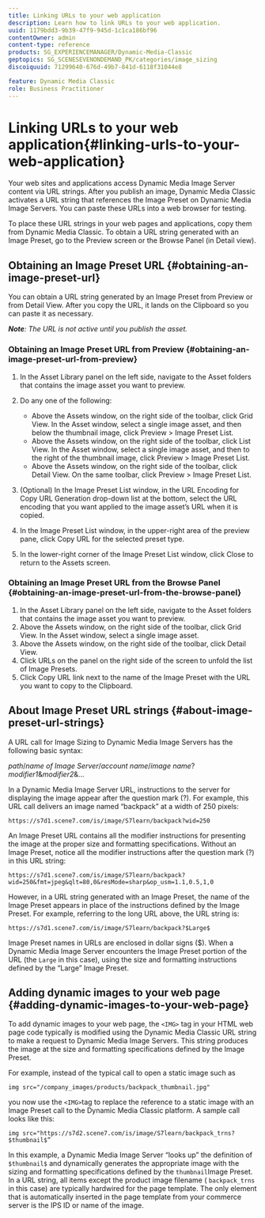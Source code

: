 ```yaml
---
title: Linking URLs to your web application
description: Learn how to link URLs to your web application.
uuid: 1179bdd3-9b39-47f9-945d-1c1ca186bf96
contentOwner: admin
content-type: reference
products: SG_EXPERIENCEMANAGER/Dynamic-Media-Classic
geptopics: SG_SCENESEVENONDEMAND_PK/categories/image_sizing
discoiquuid: 71299640-676d-49b7-841d-6118f31044e8

feature: Dynamic Media Classic
role: Business Practitioner
---
```


# Linking URLs to your web application{#linking-urls-to-your-web-application}

Your web sites and applications access Dynamic Media Image Server content via URL strings. After you publish an image, Dynamic Media Classic activates a URL string that references the Image Preset on Dynamic Media Image Servers. You can paste these URLs into a web browser for testing.

To place these URL strings in your web pages and applications, copy them from Dynamic Media Classic. To obtain a URL string generated with an Image Preset, go to the Preview screen or the Browse Panel (in Detail view).

## Obtaining an Image Preset URL {#obtaining-an-image-preset-url}

You can obtain a URL string generated by an Image Preset from Preview or from Detail View. After you copy the URL, it lands on the Clipboard so you can paste it as necessary.

***Note**: The URL is not active until you publish the asset.*

### Obtaining an Image Preset URL from Preview {#obtaining-an-image-preset-url-from-preview}

1. In the Asset Library panel on the left side, navigate to the Asset folders that contains the image asset you want to preview.
1. Do any one of the following:

    * Above the Assets window, on the right side of the toolbar, click Grid View. In the Asset window, select a single image asset, and then below the thumbnail image, click Preview > Image Preset List.
    * Above the Assets window, on the right side of the toolbar, click List View. In the Asset window, select a single image asset, and then to the right of the thumbnail image, click Preview > Image Preset List.
    * Above the Assets window, on the right side of the toolbar, click Detail View. On the same toolbar, click Preview > Image Preset List.

1. (Optional) In the Image Preset List window, in the URL Encoding for Copy URL Generation drop-down list at the bottom, select the URL encoding that you want applied to the image asset’s URL when it is copied.
1. In the Image Preset List window, in the upper-right area of the preview pane, click Copy URL for the selected preset type.
1. In the lower-right corner of the Image Preset List window, click Close to return to the Assets screen.

### Obtaining an Image Preset URL from the Browse Panel {#obtaining-an-image-preset-url-from-the-browse-panel}

1. In the Asset Library panel on the left side, navigate to the Asset folders that contains the image asset you want to preview.
1. Above the Assets window, on the right side of the toolbar, click Grid View. In the Asset window, select a single image asset.
1. Above the Assets window, on the right side of the toolbar, click Detail View.
1. Click URLs on the panel on the right side of the screen to unfold the list of Image Presets.
1. Click Copy URL link next to the name of the Image Preset with the URL you want to copy to the Clipboard.

## About Image Preset URL strings {#about-image-preset-url-strings}

A URL call for Image Sizing to Dynamic Media Image Servers has the following basic syntax:

*path*/*name of Image Server*/*account name*/*image name*?*modifier1*&*modifier2*&...

In a Dynamic Media Image Server URL, instructions to the server for displaying the image appear after the question mark (?). For example, this URL call delivers an image named “backpack” at a width of 250 pixels:

```as3
https://s7d1.scene7.com/is/image/S7learn/backpack?wid=250
```

An Image Preset URL contains all the modifier instructions for presenting the image at the proper size and formatting specifications. Without an Image Preset, notice all the modifier instructions after the question mark (?) in this URL string:

```as3
https://s7d1.scene7.com/is/image/S7learn/backpack?wid=250&fmt=jpeg&qlt=80,0&resMode=sharp&op_usm=1.1,0.5,1,0
```

However, in a URL string generated with an Image Preset, the name of the Image Preset appears in place of the instructions defined by the Image Preset. For example, referring to the long URL above, the URL string is:

```as3
https://s7d1.scene7.com/is/image/S7learn/backpack?$Large$
```

Image Preset names in URLs are enclosed in dollar signs ($). When a Dynamic Media Image Server encounters the Image Preset portion of the URL (the `Large` in this case), using the size and formatting instructions defined by the “Large” Image Preset.

## Adding dynamic images to your web page {#adding-dynamic-images-to-your-web-page}

To add dynamic images to your web page, the `<IMG>` tag in your HTML web page code typically is modified using the Dynamic Media Classic URL string to make a request to Dynamic Media Image Servers. This string produces the image at the size and formatting specifications defined by the Image Preset.

For example, instead of the typical call to open a static image such as

```as3
img src="/company_images/products/backpack_thumbnail.jpg"
```

you now use the `<IMG>`tag to replace the reference to a static image with an Image Preset call to the Dynamic Media Classic platform. A sample call looks like this:

```as3
img src="https://s7d2.scene7.com/is/image/S7learn/backpack_trns?$thumbnail$”
```

In this example, a Dynamic Media Image Server “looks up” the definition of `$thumbnail$` and dynamically generates the appropriate image with the sizing and formatting specifications defined by the `thumbnail`Image Preset. In a URL string, all items except the product image filename ( `backpack_trns` in this case) are typically hardwired for the page template. The only element that is automatically inserted in the page template from your commerce server is the IPS ID or name of the image.
